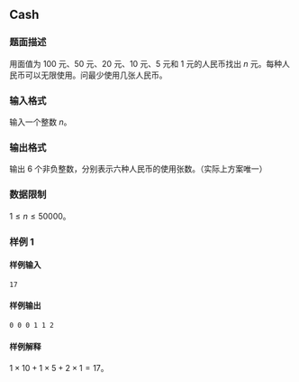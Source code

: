 ## Cash
### 题面描述
用面值为 $100$ 元、$50$ 元、$20$ 元、$10$ 元、$5$ 元和 $1$ 元的人民币找出 $n$ 元。每种人民币可以无限使用。问最少使用几张人民币。

### 输入格式
输入一个整数 $n$。

### 输出格式
输出 $6$ 个非负整数，分别表示六种人民币的使用张数。（实际上方案唯一）

### 数据限制
$1 \le n \le 50000$。

### 样例 1
#### 样例输入
```
17
```

#### 样例输出
```
0 0 0 1 1 2
```

#### 样例解释
$1 \times 10 + 1 \times 5 + 2 \times 1 = 17$。